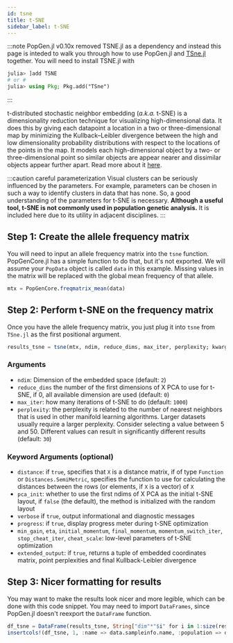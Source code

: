 ```yaml
---
id: tsne
title: t-SNE
sidebar_label: t-SNE
---
```


:::note
PopGen.jl v0.10x removed TSNE.jl as a dependency and instead this page is inteded to walk you through how to use PopGen.jl and [TSne.jl](https://github.com/lejon/TSne.jl) together. You will need to install TSNE.jl with
```julia
julia> ]add TSNE
# or #
julia> using Pkg; Pkg.add("TSne")
```
:::

t-distributed stochastic neighbor embedding (_a.k.a._ t-SNE) is a dimensionality reduction technique for visualizing high-dimensional data. It does this by giving each datapoint a location in a two or three-dimensional map by minimizing the Kullback–Leibler divergence between the high and low dimensionality probability distributions with respect to the locations of the points in the map. It models each high-dimensional object by a two- or three-dimensional point so similar objects are appear nearer and dissimilar objects appear further apart. Read more about it [here](https://en.wikipedia.org/wiki/T-distributed_stochastic_neighbor_embedding).

:::caution careful parameterization
Visual clusters can be seriously influenced by the parameters. For example, parameters can be chosen in such a way to identify clusters in data that has none. So, a good understanding of the parameters for t-SNE is necessary. **Although a useful tool, t-SNE is not commonly used in population genetic analysis.** It is included here due to its utility in adjacent disciplines.
:::

## Step 1: Create the allele frequency matrix
You will need to input an allele frequency matrix into the `tsne` function. PopGenCore.jl has a simple function to do that, but it's not exported. We will assume your `PopData` object is called `data` in this example. Missing values in the matrix will be replaced with the global mean frequency of that allele.
```julia
mtx = PopGenCore.freqmatrix_mean(data)
```

## Step 2: Perform t-SNE on the frequency matrix
Once you have the allele frequency matrix, you just plug it into `tsne` from `TSne.jl` as the first positional argument.
```julia
results_tsne = tsne(mtx, ndim, reduce_dims, max_iter, perplexity; kwargs...)
```
### Arguments
- `ndim`: Dimension of the embedded space (default: `2`)
- `reduce_dims` the number of the first dimensions of X PCA to use for t-SNE, if 0, all available dimension are used (default: `0`)
- `max_iter`: how many iterations of t-SNE to do (default: `1000`)
- `perplexity`: the perplexity is related to the number of nearest neighbors that is used in other manifold learning algorithms. Larger datasets usually require a larger perplexity. Consider selecting a value between 5 and 50. Different values can result in significantly different results (default: `30`)

### Keyword Arguments (optional)
- `distance`: if `true`, specifies that `X` is a distance matrix, if of type `Function` or `Distances.SemiMetric`, specifies the function to use for calculating the distances between the rows (or elements, if `X` is a vector) of `X`
- `pca_init`: whether to use the first ndims of X PCA as the initial t-SNE layout, if `false` (the default), the method is initialized with the random layout
- `verbose` if `true`, output informational and diagnostic messages
- `progress`: if `true`, display progress meter during t-SNE optimization
- `min_gain`, `eta`, `initial_momentum`, `final_momentum`, `momentum_switch_iter`, `stop_cheat_iter`, `cheat_scale`: low-level parameters of t-SNE optimization
- `extended_output`: if `true`, returns a tuple of embedded coordinates matrix, point perplexities and final Kullback-Leibler divergence



## Step 3: Nicer formatting for results
You may want to make the results look nicer and more legible, which can be done with this code snippet. You may need to import `DataFrames`, since PopGen.jl doesn't reexport the `DataFrame` function.
```julia
df_tsne = DataFrame(results_tsne, String["dim"*"$i" for i in 1:size(results_tsne, 2)])
insertcols!(df_tsne, 1, :name => data.sampleinfo.name, :population => data.sampleinfo.population)
```

